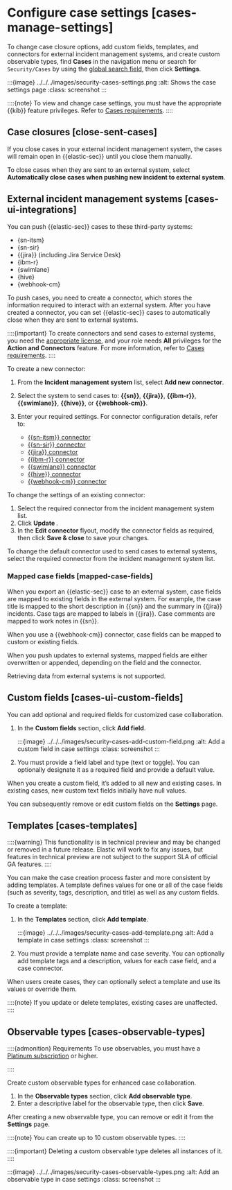 # Configure case settings [cases-manage-settings]

To change case closure options, add custom fields, templates, and connectors for external incident management systems, and create custom observable types, find **Cases** in the navigation menu or search for `Security/Cases` by using the [global search field](/explore-analyze/find-and-organize/find-apps-and-objects.md), then click **Settings**.

:::{image} ../../../images/security-cases-settings.png
:alt: Shows the case settings page
:class: screenshot
:::

::::{note}
To view and change case settings, you must have the appropriate {{kib}} feature privileges. Refer to [Cases requirements](../../../solutions/security/investigate/cases-requirements.md).
::::



## Case closures [close-sent-cases]

If you close cases in your external incident management system, the cases will remain open in {{elastic-sec}} until you close them manually.

To close cases when they are sent to an external system, select **Automatically close cases when pushing new incident to external system**.


## External incident management systems [cases-ui-integrations]

You can push {{elastic-sec}} cases to these third-party systems:

* {sn-itsm}
* {sn-sir}
* {{jira}} (including Jira Service Desk)
* {ibm-r}
* {swimlane}
* {hive}
* {webhook-cm}

To push cases, you need to create a connector, which stores the information required to interact with an external system. After you have created a connector, you can set {{elastic-sec}} cases to automatically close when they are sent to external systems.

::::{important}
To create connectors and send cases to external systems, you need the [appropriate license](https://www.elastic.co/subscriptions), and your role needs **All** privileges for the **Action and Connectors** feature. For more information, refer to [Cases requirements](../../../solutions/security/investigate/cases-requirements.md).
::::


To create a new connector:

1. From the **Incident management system** list, select **Add new connector**.
2. Select the system to send cases to: **{{sn}}**, **{{jira}}**, **{{ibm-r}}**, **{{swimlane}}**, **{{hive}}**, or **{{webhook-cm}}**.
3. Enter your required settings. For connector configuration details, refer to:

    * [{{sn-itsm}} connector](https://www.elastic.co/guide/en/kibana/current/servicenow-action-type.html)
    * [{{sn-sir}} connector](https://www.elastic.co/guide/en/kibana/current/servicenow-sir-action-type.html)
    * [{{jira}} connector](https://www.elastic.co/guide/en/kibana/current/jira-action-type.html)
    * [{{ibm-r}} connector](https://www.elastic.co/guide/en/kibana/current/resilient-action-type.html)
    * [{{swimlane}} connector](https://www.elastic.co/guide/en/kibana/current/swimlane-action-type.html)
    * [{{hive}} connector](https://www.elastic.co/guide/en/kibana/current/thehive-action-type.html)
    * [{{webhook-cm}} connector](https://www.elastic.co/guide/en/kibana/current/cases-webhook-action-type.html)


To change the settings of an existing connector:

1. Select the required connector from the incident management system list.
2. Click **Update <connector name>**.
3. In the **Edit connector** flyout, modify the connector fields as required, then click **Save & close** to save your changes.

To change the default connector used to send cases to external systems, select the required connector from the incident management system list.


### Mapped case fields [mapped-case-fields]

When you export an {{elastic-sec}} case to an external system, case fields are mapped to existing fields in the external system. For example, the case title is mapped to the short description in {{sn}} and the summary in {{jira}} incidents. Case tags are mapped to labels in {{jira}}. Case comments are mapped to work notes in {{sn}}.

When you use a {{webhook-cm}} connector, case fields can be mapped to custom or existing fields.

When you push updates to external systems, mapped fields are either overwritten or appended, depending on the field and the connector.

Retrieving data from external systems is not supported.


## Custom fields [cases-ui-custom-fields]

You can add optional and required fields for customized case collaboration.

1. In the **Custom fields** section, click **Add field**.

    :::{image} ../../../images/security-cases-add-custom-field.png
    :alt: Add a custom field in case settings
    :class: screenshot
    :::

2. You must provide a field label and type (text or toggle). You can optionally designate it as a required field and provide a default value.

When you create a custom field, it’s added to all new and existing cases. In existing cases, new custom text fields initially have null values.

You can subsequently remove or edit custom fields on the **Settings** page.


## Templates [cases-templates]

::::{warning}
This functionality is in technical preview and may be changed or removed in a future release. Elastic will work to fix any issues, but features in technical preview are not subject to the support SLA of official GA features.
::::


You can make the case creation process faster and more consistent by adding templates. A template defines values for one or all of the case fields (such as severity, tags, description, and title) as well as any custom fields.

To create a template:

1. In the **Templates** section, click **Add template**.

    :::{image} ../../../images/security-cases-add-template.png
    :alt: Add a template in case settings
    :class: screenshot
    :::

2. You must provide a template name and case severity. You can optionally add template tags and a description, values for each case field, and a case connector.

When users create cases, they can optionally select a template and use its values or override them.

::::{note}
If you update or delete templates, existing cases are unaffected.
::::



## Observable types [cases-observable-types]

::::{admonition} Requirements
To use observables, you must have a [Platinum subscription](https://www.elastic.co/pricing) or higher.

::::


Create custom observable types for enhanced case collaboration.

1. In the **Observable types** section, click **Add observable type**.
2. Enter a descriptive label for the observable type, then click **Save**.

After creating a new observable type, you can remove or edit it from the **Settings** page.

::::{note}
You can create up to 10 custom observable types.
::::


::::{important}
Deleting a custom observable type deletes all instances of it.
::::


:::{image} ../../../images/security-cases-observable-types.png
:alt: Add an observable type in case settings
:class: screenshot
:::
